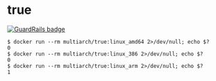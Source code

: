 # true

[![GuardRails badge](https://badges.production.guardrails.io/moul/true.svg)](https://www.guardrails.io)

```console
$ docker run --rm multiarch/true:linux_amd64 2>/dev/null; echo $?
0
$ docker run --rm multiarch/true:linux_386 2>/dev/null; echo $?
0
$ docker run --rm multiarch/true:linux_arm 2>/dev/null; echo $?
1
```
